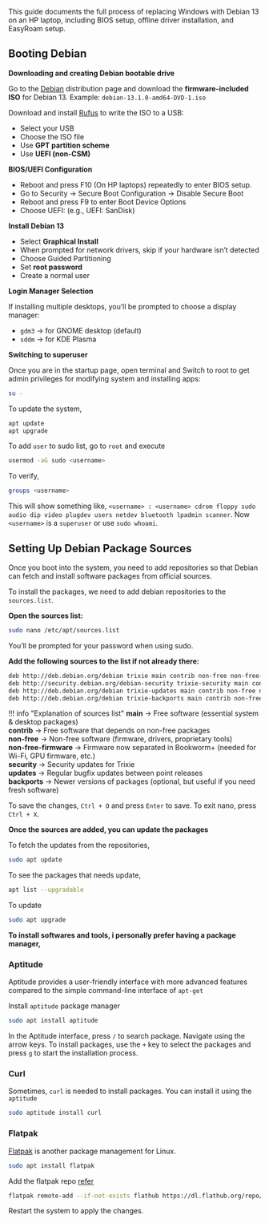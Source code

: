 This guide documents the full process of replacing Windows with Debian 13 on an HP laptop, including BIOS setup, offline driver installation, and EasyRoam setup.

## Booting Debian

**Downloading and creating Debian bootable drive**

Go to the [Debian](https://www.debian.org/distrib/) distribution page and download the **firmware-included ISO** for Debian 13. Example: `debian-13.1.0-amd64-DVD-1.iso`

Download and install [Rufus](https://rufus.ie) to write the ISO to a USB:
- Select your USB
- Choose the ISO file
- Use **GPT partition scheme**
- Use **UEFI (non-CSM)**

**BIOS/UEFI Configuration**

- Reboot and press F10 (On HP laptops) repeatedly to enter BIOS setup.
- Go to Security → Secure Boot Configuration → Disable Secure Boot
- Reboot and press F9 to enter Boot Device Options
- Choose UEFI: <your USB drive> (e.g., UEFI: SanDisk)

**Install Debian 13**

- Select **Graphical Install**
- When prompted for network drivers, skip if your hardware isn’t detected
- Choose Guided Partitioning
- Set **root password**
- Create a normal user

**Login Manager Selection**

If installing multiple desktops, you’ll be prompted to choose a display manager:

- `gdm3` → for GNOME desktop (default)
- `sddm` → for KDE Plasma
 
**Switching to superuser**

Once you are in the startup page, open terminal and Switch to root to get admin privileges for modifying system and installing apps:

```bash
su -
```
To update the system,
```bash
apt update 
apt upgrade
```

To add `user` to sudo list, go to `root` and execute
```bash
usermod -aG sudo <username>
```

To verify,

```bash
groups <username>
```

This will show something like, `<username> : <username> cdrom floppy sudo audio dip video plugdev users netdev bluetooth lpadmin scanner`. Now `<username>` is a `superuser` or use `sudo whoami`.


## Setting Up Debian Package Sources


Once you boot into the system, you need to add repositories so that Debian can fetch and install software packages from official sources.

To install the packages, we need to add debian repositories to the `sources.list`.

**Open the sources list:**
```bash
sudo nano /etc/apt/sources.list
```

You’ll be prompted for your password when using sudo.

**Add the following sources to the list if not already there:**

```bash
deb http://deb.debian.org/debian trixie main contrib non-free non-free-firmware
deb http://security.debian.org/debian-security trixie-security main contrib non-free non-free-firmware
deb http://deb.debian.org/debian trixie-updates main contrib non-free non-free-firmware
deb http://deb.debian.org/debian trixie-backports main contrib non-free non-free-firmware
```

!!! info "Explanation of sources list"
    **main** → Free software (essential system & desktop packages)<br>
    **contrib** → Free software that depends on non-free packages<br>
    **non-free** → Non-free software (firmware, drivers, proprietary tools)<br>
    **non-free-firmware** → Firmware now separated in Bookworm+ (needed for Wi-Fi, GPU firmware, etc.)<br>
    **security** → Security updates for Trixie<br>
    **updates** → Regular bugfix updates between point releases<br>
    **backports** → Newer versions of packages (optional, but useful if you need fresh software)<br>

To save the changes, `Ctrl + O` and press `Enter` to save. To exit nano, press `Ctrl + X`.

**Once the sources are added, you can update the packages**

To fetch the updates from the repositories,

```bash
sudo apt update
```

To see the packages that needs update,

```bash
apt list --upgradable
```

To update
```bash
sudo apt upgrade
```

**To install softwares and tools, i personally prefer having a package manager,**

### Aptitude

Aptitude provides a user-friendly interface with more advanced features compared to the simple command-line interface of `apt-get`

Install `aptitude` package manager

```bash
sudo apt install aptitude
```

In the Aptitude interface, press `/` to search package. Navigate using the arrow keys. To install packages, use the `+` key to select the packages and press `g` to start the installation process.

### Curl

Sometimes, `curl` is needed to install packages. You can install it using the `aptitude`

```bash
sudo aptitude install curl
```

### Flatpak

[Flatpak](https://flatpak.org/) is another package management for Linux.

```bash
sudo apt install flatpak
```

Add the flatpak repo [refer](https://flatpak.org/setup/Debian)

```bash
flatpak remote-add --if-not-exists flathub https://dl.flathub.org/repo/flathub.flatpakrepo
```

Restart the system to apply the changes.
